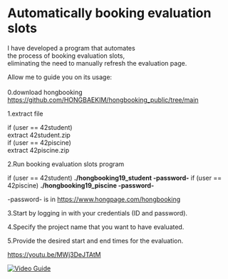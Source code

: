 # Automatically booking evaluation slots  
  
I have developed a program that automates  
the process of booking evaluation slots,  
eliminating the need to manually refresh the evaluation page.  
  
Allow me to guide you on its usage:  
<br>
0.download hongbooking <br>
https://github.com/HONGBAEKIM/hongbooking_public/tree/main <br>

1.extract file <br>

if (user == 42student) <br>
&#9;extract 42student.zip <br>
if (user == 42piscine) <br>
&#9;extract 42piscine.zip <br>
 
2.Run booking evaluation slots program  <br>

if (user == 42student)
&#9;**./hongbooking19_student -password-**
if (user == 42piscine)
&#9;**./hongbooking19_piscine -password-**

-password- is in https://www.hongpage.com/hongbooking <br>

3.Start by logging in with your credentials (ID and password). <br>

4.Specify the project name that you want to have evaluated. <br>

5.Provide the desired start and end times for the evaluation. <br>



https://youtu.be/MWj3DeJTAtM  

[![Video Guide](https://img.youtube.com/vi/MWj3DeJTAtM/0.jpg)](https://www.youtube.com/watch?v=MWj3DeJTAtM)  
  

